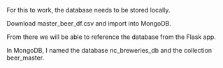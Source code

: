 For this to work, the database needs to be stored locally.

Download master_beer_df.csv and import into MongoDB.

From there we will be able to reference the database from the Flask app.

In MongoDB, I named the database nc_breweries_db and the collection beer_master. 